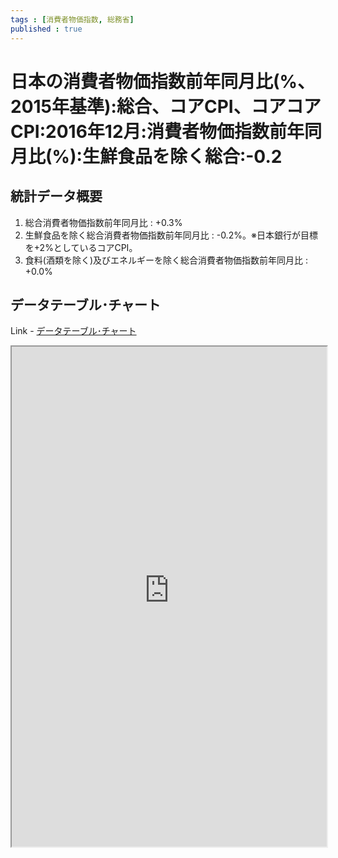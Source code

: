 ```yaml
--- 
tags : [消費者物価指数, 総務省] 
published : true
---
```

# 日本の消費者物価指数前年同月比(%、2015年基準):総合、コアCPI、コアコアCPI:2016年12月:消費者物価指数前年同月比(%):生鮮食品を除く総合:-0.2
## 統計データ概要

1. 総合消費者物価指数前年同月比 : +0.3%
1. 生鮮食品を除く総合消費者物価指数前年同月比 : -0.2%。※日本銀行が目標を+2%としているコアCPI。
1. 食料(酒類を除く)及びエネルギーを除く総合消費者物価指数前年同月比 : +0.0%
	
## データテーブル･チャート
Link - [データテーブル･チャート](http://knowledgevault.saecanet.com/charts/am-consulting.co.jp-consumerpriceindexInJapan.html)
<iframe src="http://knowledgevault.saecanet.com/charts/am-consulting.co.jp-consumerpriceindexInJapan.html" width="100%" height="800px"></iframe>